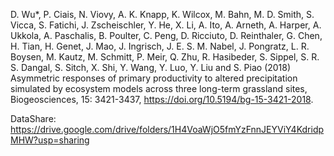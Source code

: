 D. Wu*, P. Ciais, N. Viovy, A. K. Knapp, K. Wilcox, M. Bahn, M. D. Smith, S. Vicca, S. Fatichi, J. Zscheischler, Y. He, X. Li, A. Ito, A. Arneth, A. Harper, A. Ukkola, A. Paschalis, B. Poulter, C. Peng, D. Ricciuto, D. Reinthaler, G. Chen, H. Tian, H. Genet, J. Mao, J. Ingrisch, J. E. S. M. Nabel, J. Pongratz, L. R. Boysen, M. Kautz, M. Schmitt, P. Meir, Q. Zhu, R. Hasibeder, S. Sippel, S. R. S. Dangal, S. Sitch, X. Shi, Y. Wang, Y. Luo, Y. Liu and S. Piao (2018) Asymmetric responses of primary productivity to altered precipitation simulated by ecosystem models across three long-term grassland sites, Biogeosciences, 15: 3421-3437, https://doi.org/10.5194/bg-15-3421-2018.

DataShare: https://drive.google.com/drive/folders/1H4VoaWjO5fmYzFnnJEYViY4KdridpMHW?usp=sharing

